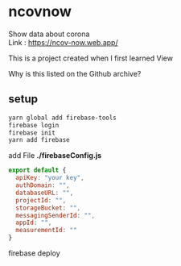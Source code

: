 # ncovnow

Show data about corona <br/>
Link : https://ncov-now.web.app/

This is a project created when I first learned View <br />

Why is this listed on the Github archive?

## setup
```bash
yarn global add firebase-tools
firebase login
firebase init
yarn add firebase
```
add File
**./firebaseConfig.js**
```javascript
export default {
  apiKey: "your key",
  authDomain: "",
  databaseURL: "",
  projectId: "",
  storageBucket: "",
  messagingSenderId: "",
  appId: "",
  measurementId: ""
}
```

firebase deploy

